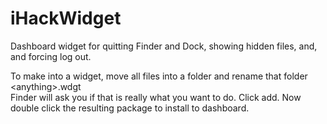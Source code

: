 iHackWidget
===========

Dashboard widget for quitting Finder and Dock, showing hidden files, and, and forcing log out.

To make into a widget, move all files into a folder and rename that folder \<anything>.wdgt  
Finder will ask you if that is really what you want to do. Click add. Now double click the resulting package to install to dashboard.
